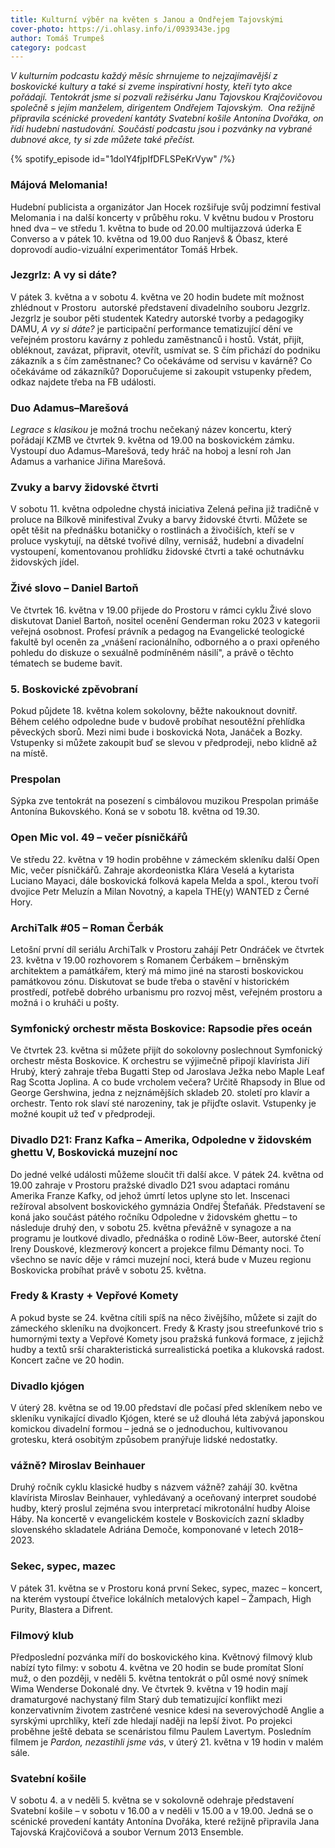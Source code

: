 ```yaml
---
title: Kulturní výběr na květen s Janou a Ondřejem Tajovskými
cover-photo: https://i.ohlasy.info/i/0939343e.jpg
author: Tomáš Trumpeš
category: podcast
---
```


*V kulturním podcastu každý měsíc shrnujeme to nejzajímavější z boskovické kultury a také si zveme inspirativní hosty, kteří tyto akce pořádají. Tentokrát jsme si pozvali režisérku Janu Tajovskou Krajčovičovou společně s jejím manželem, dirigentem Ondřejem Tajovským.  Ona režijně připravila scénické provedení kantáty Svatební košile Antonína Dvořáka, on řídí hudební nastudování. Součástí podcastu jsou i pozvánky na vybrané dubnové akce, ty si zde můžete také přečíst.*

{% spotify_episode id="1dolY4fjpIfDFLSPeKrVyw" /%}

### Májová Melomania!

Hudební publicista a organizátor Jan Hocek rozšiřuje svůj podzimní festival Melomania i na další koncerty v průběhu roku. V květnu budou v Prostoru hned dva – ve středu 1. května to bude od 20.00 multijazzová úderka E Converso a v pátek 10. května od 19.00 duo Ranjevš & Óbasz, které doprovodí audio-vizuální experimentátor Tomáš Hrbek.

### Jezgrlz: A vy si dáte?

V pátek 3. května a v sobotu 4. května ve 20 hodin budete mít možnost zhlédnout v Prostoru  autorské představení divadelního souboru Jezgrlz. Jezgrlz je soubor pěti studentek Katedry autorské tvorby a pedagogiky DAMU, *A vy si dáte?* je participační performance tematizující dění ve veřejném prostoru kavárny z pohledu zaměstnanců i hostů. Vstát, přijít, obléknout, zavázat, připravit, otevřít, usmívat se. S čím přichází do podniku zákazník a s čím zaměstnanec? Co očekáváme od servisu v kavárně? Co očekáváme od zákazníků? Doporučujeme si zakoupit vstupenky předem, odkaz najdete třeba na FB události.

### Duo Adamus–Marešová

*Legrace s klasikou* je možná trochu nečekaný název koncertu, který pořádají KZMB ve čtvrtek 9. května od 19.00 na boskovickém zámku. Vystoupí duo Adamus–Marešová, tedy hráč na hoboj a lesní roh Jan Adamus a varhanice Jiřina Marešová.

### Zvuky a barvy židovské čtvrti

V sobotu 11. května odpoledne chystá iniciativa Zelená peřina již tradičně v proluce na Bílkově minifestival Zvuky a barvy židovské čtvrti. Můžete se opět těšit na přednášku botaničky o rostlinách a živočiších, kteří se v proluce vyskytují, na dětské tvořivé dílny, vernisáž, hudební a divadelní vystoupení, komentovanou prohlídku židovské čtvrti a také ochutnávku židovských jídel. 

### Živé slovo – Daniel Bartoň

Ve čtvrtek 16. května v 19.00 přijede do Prostoru v rámci cyklu Živé slovo diskutovat Daniel Bartoň, nositel ocenění Genderman roku 2023 v kategorii veřejná osobnost. Profesí právník a pedagog na Evangelické teologické fakultě byl oceněn za „vnášení racionálního, odborného a o praxi opřeného pohledu do diskuze o sexuálně podmíněném násilí", a právě o těchto tématech se budeme bavit.

### 5\. Boskovické zpěvobraní

Pokud půjdete 18. května kolem sokolovny, běžte nakouknout dovnitř. Během celého odpoledne bude v budově probíhat nesoutěžní přehlídka pěveckých sborů. Mezi nimi bude i boskovická Nota, Janáček a Bozky. Vstupenky si můžete zakoupit buď se slevou v předprodeji, nebo klidně až na místě.

### Prespolan

Sýpka zve tentokrát na posezení s cimbálovou muzikou Prespolan primáše Antonína Bukovského. Koná se v sobotu 18. května od 19.30.

### Open Mic vol. 49 – večer písničkářů

Ve středu 22. května v 19 hodin proběhne v zámeckém skleníku další Open Mic, večer písničkářů. Zahraje akordeonistka Klára Veselá a kytarista Luciano Mayaci, dále boskovická folková kapela Melda a spol., kterou tvoří dvojice Petr Meluzín a Milan Novotný, a kapela THE(y) WANTED z Černé Hory.  

### ArchiTalk #05 – Roman Čerbák

Letošní první díl seriálu ArchiTalk v Prostoru zahájí Petr Ondráček ve čtvrtek 23. května v 19.00 rozhovorem s Romanem Čerbákem – brněnským architektem a památkářem, který má mimo jiné na starosti boskovickou památkovou zónu. Diskutovat se bude třeba o stavění v historickém prostředí, potřebě dobrého urbanismu pro rozvoj měst, veřejném prostoru a možná i o kruháči u pošty.

### Symfonický orchestr města Boskovice: Rapsodie přes oceán

Ve čtvrtek 23. května si můžete přijít do sokolovny poslechnout Symfonický orchestr města Boskovice. K orchestru se výjimečně připojí klavírista Jiří Hrubý, který zahraje třeba Bugatti Step od Jaroslava Ježka nebo Maple Leaf Rag Scotta Joplina. A co bude vrcholem večera? Určitě Rhapsody in Blue od George Gershwina, jedna z nejznámějších skladeb 20. století pro klavír a orchestr. Tento rok slaví sté narozeniny, tak je přijďte oslavit. Vstupenky je možné koupit už teď v předprodeji. 

### Divadlo D21: Franz Kafka – Amerika, Odpoledne v židovském ghettu V, Boskovická muzejní noc

Do jedné velké události můžeme sloučit tři další akce. V pátek 24. května od 19.00 zahraje v Prostoru pražské divadlo D21 svou adaptaci románu Amerika Franze Kafky, od jehož úmrtí letos uplyne sto let. Inscenaci režíroval absolvent boskovického gymnázia Ondřej Štefaňák. Představení se koná jako součást pátého ročníku Odpoledne v židovském ghettu – to následuje druhý den, v sobotu 25. května převážně v synagoze a na programu je loutkové divadlo, přednáška o rodině Löw-Beer, autorské čtení Ireny Douskové, klezmerový koncert a projekce filmu Démanty noci. To všechno se navíc děje v rámci muzejní noci, která bude v Muzeu regionu Boskovicka probíhat právě v sobotu 25. května.

### Fredy & Krasty + Vepřové Komety

A pokud byste se 24. května cítili spíš na něco živějšího, můžete si zajít do zámeckého skleníku na dvojkoncert. Fredy & Krasty jsou streefunkové trio s humornými texty a Vepřové Komety jsou pražská funková formace, z jejichž hudby a textů srší charakteristická surrealistická poetika a klukovská radost. Koncert začne ve 20 hodin.

### Divadlo kjógen

V úterý 28. května se od 19.00 představí dle počasí před skleníkem nebo ve skleníku vynikající divadlo Kjógen, které se už dlouhá léta zabývá japonskou komickou divadelní formou – jedná se o jednoduchou, kultivovanou grotesku, která osobitým způsobem pranýřuje lidské nedostatky. 

### vážně? Miroslav Beinhauer

Druhý ročník cyklu klasické hudby s názvem vážně? zahájí 30. května klavírista Miroslav Beinhauer, vyhledávaný a oceňovaný interpret soudobé hudby, který proslul zejména svou interpretací mikrotonální hudby Aloise Háby. Na koncertě v evangelickém kostele v Boskovicích zazní skladby slovenského skladatele Adriána Demoče, komponované v letech 2018–2023.

### Sekec, sypec, mazec

V pátek 31. května se v Prostoru koná první Sekec, sypec, mazec – koncert, na kterém vystoupí čtveřice lokálních metalových kapel – Žampach, High Purity, Blastera a Difrent.

### Filmový klub

Předposlední pozvánka míří do boskovického kina. Květnový filmový klub nabízí tyto filmy: v sobotu 4. května ve 20 hodin se bude promítat Sloní muž, o den později, v neděli 5. května tentokrát o půl osmé nový snímek Wima Wenderse Dokonalé dny. Ve čtvrtek 9. května v 19 hodin mají dramaturgové nachystaný film Starý dub tematizující konflikt mezi konzervativním životem zastrčené vesnice kdesi na severovýchodě Anglie a syrskými uprchlíky, kteří zde hledají naději na lepší život. Po projekci proběhne ještě debata se scenáristou filmu Paulem Lavertym. Posledním filmem je *Pardon, nezastihli jsme vás*, v úterý 21. května v 19 hodin v malém sále.

### Svatební košile

V sobotu 4. a v neděli 5. května se v sokolovně odehraje představení Svatební košile – v sobotu v 16.00 a v neděli v 15.00 a v 19.00. Jedná se o scénické provedení kantáty Antonína Dvořáka, které režijně připravila Jana Tajovská Krajčovičová a soubor Vernum 2013 Ensemble.